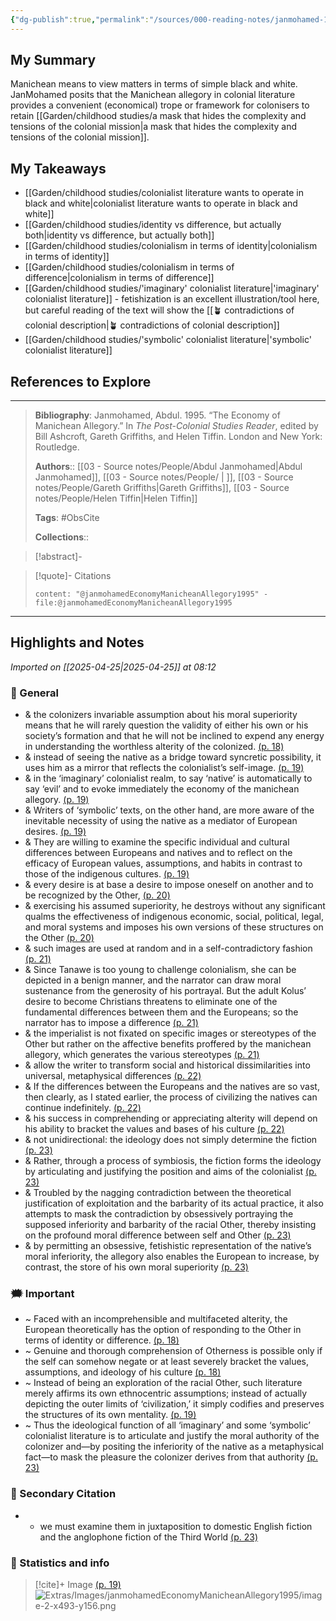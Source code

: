 ```yaml
---
{"dg-publish":true,"permalink":"/sources/000-reading-notes/janmohamed-1995/","title":"The Economy of Manichean Allegory","contentClasses":"literature-note","created":"2025-04-25T08:12:05.000+08:00","updated":"2025-04-29T13:13:43.000+08:00"}
---
```





## My Summary
Manichean means to view matters in terms of simple black and white. JanMohamed posits that the Manichean allegory in colonial literature provides a convenient (economical) trope or framework for colonisers to retain [[Garden/childhood studies/a mask that hides the complexity and tensions of the colonial mission\|a mask that hides the complexity and tensions of the colonial mission]]. 

## My Takeaways

- [[Garden/childhood studies/colonialist literature wants to operate in black and white\|colonialist literature wants to operate in black and white]]
- [[Garden/childhood studies/identity vs difference, but actually both\|identity vs difference, but actually both]]
- [[Garden/childhood studies/colonialism in terms of identity\|colonialism in terms of identity]]
- [[Garden/childhood studies/colonialism in terms of difference\|colonialism in terms of difference]]
- [[Garden/childhood studies/'imaginary' colonialist literature\|'imaginary' colonialist literature]] - fetishization is an excellent illustration/tool here, but careful reading of the text will show the [[🪴 contradictions of colonial description\|🪴 contradictions of colonial description]]
- [[Garden/childhood studies/'symbolic' colonialist literature\|'symbolic' colonialist literature]]

## References to Explore

---




>**Bibliography**: Janmohamed, Abdul. 1995. “The Economy of Manichean Allegory.” In _The Post-Colonial Studies Reader_, edited by Bill Ashcroft, Gareth Griffiths, and Helen Tiffin. London and New York: Routledge.
> 
> **Authors**::  [[03 - Source notes/People/Abdul Janmohamed\|Abdul Janmohamed]],  [[03 - Source notes/People/ \| ]],  [[03 - Source notes/People/Gareth Griffiths\|Gareth Griffiths]],  [[03 - Source notes/People/Helen Tiffin\|Helen Tiffin]]
> 
> **Tags**: #ObsCite
> 
> **Collections**:: 

> [!abstract]-
> 

> [!quote]- Citations
> 
> ```query
> content: "@janmohamedEconomyManicheanAllegory1995" -file:@janmohamedEconomyManicheanAllegory1995
> ```

___

## Highlights and Notes



*Imported on [[2025-04-25\|2025-04-25]] at 08:12*

### 💬 General

- &  the colonizers invariable assumption about his moral superiority means that he will rarely question the validity of either his own or his society’s formation and that he will not be inclined to expend any energy in understanding the worthless alterity of the colonized. [(p. 18)](zotero://open-pdf/library/items/AP4X9TIW?page=18&annotation=WYKLTJY5)
- &  instead of seeing the native as a bridge toward syncretic possibility, it uses him as a mirror that reflects the colonialist’s self-image. [(p. 19)](zotero://open-pdf/library/items/AP4X9TIW?page=19&annotation=7WR3IYQN)
- &  in the ‘imaginary’ colonialist realm, to say ‘native’ is automatically to say ‘evil’ and to evoke immediately the economy of the manichean allegory. [(p. 19)](zotero://open-pdf/library/items/AP4X9TIW?page=19&annotation=PQYWKWTW)
- &  Writers of ‘symbolic’ texts, on the other hand, are more aware of the inevitable necessity of using the native as a mediator of European desires. [(p. 19)](zotero://open-pdf/library/items/AP4X9TIW?page=19&annotation=52ADIEHF)
- &  They are willing to examine the specific individual and cultural differences between Europeans and natives and to reflect on the efficacy of European values, assumptions, and habits in contrast to those of the indigenous cultures. [(p. 19)](zotero://open-pdf/library/items/AP4X9TIW?page=19&annotation=FLT45WFD)
- &  every desire is at base a desire to impose oneself on another and to be recognized by the Other, [(p. 20)](zotero://open-pdf/library/items/AP4X9TIW?page=20&annotation=6EGLGEXY)
- &  exercising his assumed superiority, he destroys without any significant qualms the effectiveness of indigenous economic, social, political, legal, and moral systems and imposes his own versions of these structures on the Other [(p. 20)](zotero://open-pdf/library/items/AP4X9TIW?page=20&annotation=NAT864LX)
- &  such images are used at random and in a self-contradictory fashion [(p. 21)](zotero://open-pdf/library/items/AP4X9TIW?page=21&annotation=MIZW4M2P)
- &  Since Tanawe is too young to challenge colonialism, she can be depicted in a benign manner, and the narrator can draw moral sustenance from the generosity of his portrayal. But the adult Kolus’ desire to become Christians threatens to eliminate one of the fundamental differences between them and the Europeans; so the narrator has to impose a difference [(p. 21)](zotero://open-pdf/library/items/AP4X9TIW?page=21&annotation=NYCCVS9J)
- &  the imperialist is not fixated on specific images or stereotypes of the Other but rather on the affective benefits proffered by the manichean allegory, which generates the various stereotypes [(p. 21)](zotero://open-pdf/library/items/AP4X9TIW?page=21&annotation=Q48MJ5CT)
- &  allow the writer to transform social and historical dissimilarities into universal, metaphysical differences [(p. 22)](zotero://open-pdf/library/items/AP4X9TIW?page=22&annotation=W2AK4KVS)
- &  If the differences between the Europeans and the natives are so vast, then clearly, as I stated earlier, the process of civilizing the natives can continue indefinitely. [(p. 22)](zotero://open-pdf/library/items/AP4X9TIW?page=22&annotation=KZZEPFPT)
- &  his success in comprehending or appreciating alterity will depend on his ability to bracket the values and bases of his culture [(p. 22)](zotero://open-pdf/library/items/AP4X9TIW?page=22&annotation=JNQQ53TK)
- &  not unidirectional: the ideology does not simply determine the fiction [(p. 23)](zotero://open-pdf/library/items/AP4X9TIW?page=23&annotation=LZYS56LD)
- &  Rather, through a process of symbiosis, the fiction forms the ideology by articulating and justifying the position and aims of the colonialist [(p. 23)](zotero://open-pdf/library/items/AP4X9TIW?page=23&annotation=G9SEQSBG)
- &  Troubled by the nagging contradiction between the theoretical justification of exploitation and the barbarity of its actual practice, it also attempts to mask the contradiction by obsessively portraying the supposed inferiority and barbarity of the racial Other, thereby insisting on the profound moral difference between self and Other [(p. 23)](zotero://open-pdf/library/items/AP4X9TIW?page=23&annotation=Q5WMG56R)
- &  by permitting an obsessive, fetishistic representation of the native’s moral inferiority, the allegory also enables the European to increase, by contrast, the store of his own moral superiority [(p. 23)](zotero://open-pdf/library/items/AP4X9TIW?page=23&annotation=R4IGJKPW)

### 🗯️ Important

- ~  Faced with an incomprehensible and multifaceted alterity, the European theoretically has the option of responding to the Other in terms of identity or difference. [(p. 18)](zotero://open-pdf/library/items/AP4X9TIW?page=18&annotation=UIC2WJXV)
- ~  Genuine and thorough comprehension of Otherness is possible only if the self can somehow negate or at least severely bracket the values, assumptions, and ideology of his culture [(p. 18)](zotero://open-pdf/library/items/AP4X9TIW?page=18&annotation=3METDSWX)
- ~  Instead of being an exploration of the racial Other, such literature merely affirms its own ethnocentric assumptions; instead of actually depicting the outer limits of ‘civilization,’ it simply codifies and preserves the structures of its own mentality. [(p. 19)](zotero://open-pdf/library/items/AP4X9TIW?page=19&annotation=3S3WBDGU)
- ~  Thus the ideological function of all ‘imaginary’ and some ‘symbolic’ colonialist literature is to articulate and justify the moral authority of the colonizer and—by positing the inferiority of the native as a metaphysical fact—to mask the pleasure the colonizer derives from that authority [(p. 23)](zotero://open-pdf/library/items/AP4X9TIW?page=23&annotation=BRW8I5QR)

### 📇 Secondary Citation

- +  we must examine them in juxtaposition to domestic English fiction and the anglophone fiction of the Third World [(p. 23)](zotero://open-pdf/library/items/AP4X9TIW?page=23&annotation=UY5LYR78)

### 📌 Statistics and info


> [!cite]+ Image [(p. 19)](zotero://open-pdf/library/items/AP4X9TIW?page=19&annotation=H6IX6FDP)
> ![Extras/Images/janmohamedEconomyManicheanAllegory1995/image-2-x493-y156.png](/img/user/Extras/Images/janmohamedEconomyManicheanAllegory1995/image-2-x493-y156.png)





